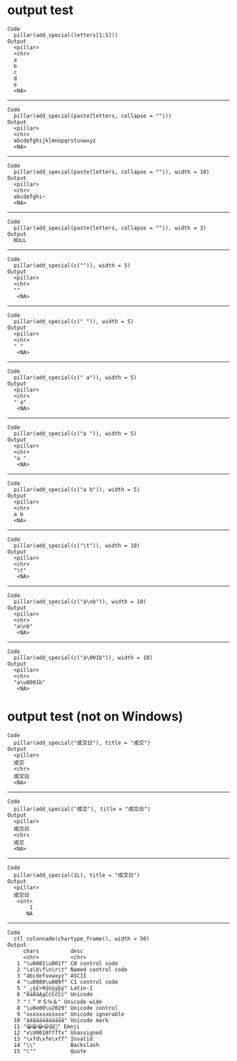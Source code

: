 # output test

    Code
      pillar(add_special(letters[1:5]))
    Output
      <pillar>
      <chr>
      a    
      b    
      c    
      d    
      e    
      <NA> 

---

    Code
      pillar(add_special(paste(letters, collapse = "")))
    Output
      <pillar>
      <chr>                     
      abcdefghijklmnopqrstuvwxyz
      <NA>                      

---

    Code
      pillar(add_special(paste(letters, collapse = "")), width = 10)
    Output
      <pillar>
      <chr>     
      abcdefghi~
      <NA>      

---

    Code
      pillar(add_special(paste(letters, collapse = "")), width = 3)
    Output
      NULL

---

    Code
      pillar(add_special(c("")), width = 5)
    Output
      <pillar>
      <chr>
      ""   
       <NA>

---

    Code
      pillar(add_special(c(" ")), width = 5)
    Output
      <pillar>
      <chr>
      " "  
       <NA>

---

    Code
      pillar(add_special(c(" a")), width = 5)
    Output
      <pillar>
      <chr>
      " a" 
       <NA>

---

    Code
      pillar(add_special(c("a ")), width = 5)
    Output
      <pillar>
      <chr>
      "a " 
       <NA>

---

    Code
      pillar(add_special(c("a b")), width = 5)
    Output
      <pillar>
      <chr>
      a b  
      <NA> 

---

    Code
      pillar(add_special(c("\t")), width = 10)
    Output
      <pillar>
      <chr>     
      "\t"      
       <NA>     

---

    Code
      pillar(add_special(c("a\nb")), width = 10)
    Output
      <pillar>
      <chr>     
      "a\nb"    
       <NA>     

---

    Code
      pillar(add_special(c("a\001b")), width = 10)
    Output
      <pillar>
      <chr>     
      "a\u0001b"
       <NA>     

# output test (not on Windows)

    Code
      pillar(add_special("成交日"), title = "成交")
    Output
      <pillar>
      成交  
      <chr> 
      成交日
      <NA>  

---

    Code
      pillar(add_special("成交"), title = "成交日")
    Output
      <pillar>
      成交日
      <chr> 
      成交  
      <NA>  

---

    Code
      pillar(add_special(1L), title = "成交日")
    Output
      <pillar>
      成交日
       <int>
           1
          NA

---

    Code
      ctl_colonnade(chartype_frame(), width = 50)
    Output
         chars          desc              
         <chr>          <chr>             
       1 "\u0001\u001f" C0 control code   
       2 "\a\b\f\n\r\t" Named control code
       3 "abcdefuvwxyz" ASCII             
       4 "\u0080\u009f" C1 control code   
       5 " ¡¢£¤¥úûüýþÿ" Latin-1           
       6 "ĀāĂăĄąĆćĈĉĊċ" Unicode           
       7 "！＂＃＄％＆" Unicode wide      
       8 "\u0e00\u2029" Unicode control   
       9 "x­x​x‌x‍x‎x‏x͏x﻿x󠀁x󠀠x󠇯x" Unicode ignorable 
      10 "àáâãāa̅ăȧäảåa̋" Unicode mark      
      11 "😀😁😂😃😄💃" Emoji             
      12 "x\U0010ffffx" Unassigned        
      13 "\xfd\xfe\xff" Invalid           
      14 "\\"           Backslash         
      15 "\""           Quote             

